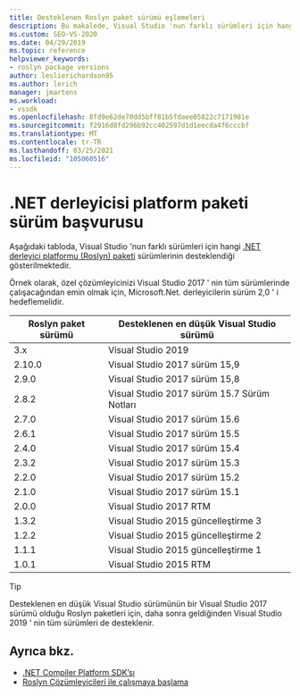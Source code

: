 ```yaml
---
title: Desteklenen Roslyn paket sürümü eşlemeleri
description: Bu makalede, Visual Studio 'nun farklı sürümleri için hangi .NET derleyici platformu (Roslyn) paketi sürümlerinin desteklendiği gösterilmektedir.
ms.custom: SEO-VS-2020
ms.date: 04/29/2019
ms.topic: reference
helpviewer_keywords:
- roslyn package versions
author: leslierichardson95
ms.author: lerich
manager: jmartens
ms.workload:
- vssdk
ms.openlocfilehash: 8fd9e62de70dd5bff81b5fdaee05822c7171981e
ms.sourcegitcommit: f2916d8fd296b92cc402597d1d1eecda4f6cccbf
ms.translationtype: MT
ms.contentlocale: tr-TR
ms.lasthandoff: 03/25/2021
ms.locfileid: "105060516"
---
```

# <a name="net-compiler-platform-package-version-reference"></a>.NET derleyicisi platform paketi sürüm başvurusu

Aşağıdaki tabloda, Visual Studio 'nun farklı sürümleri için hangi [.NET derleyici platformu (Roslyn) paketi](https://www.nuget.org/packages/Microsoft.Net.Compilers/) sürümlerinin desteklendiği gösterilmektedir.

Örnek olarak, özel çözümleyicinizi Visual Studio 2017 ' nin tüm sürümlerinde çalışacağından emin olmak için, Microsoft.Net. derleyicilerin sürüm 2,0 ' i hedeflemelidir.

| Roslyn paket sürümü | Desteklenen en düşük Visual Studio sürümü |
| - | - |
| 3.x | Visual Studio 2019 |
| 2.10.0 | Visual Studio 2017 sürüm 15,9 |
| 2.9.0 | Visual Studio 2017 sürüm 15,8 |
| 2.8.2 | Visual Studio 2017 sürüm 15.7 Sürüm Notları |
| 2.7.0 | Visual Studio 2017 sürüm 15.6 |
| 2.6.1 | Visual Studio 2017 sürüm 15.5 |
| 2.4.0 | Visual Studio 2017 sürüm 15.4 |
| 2.3.2 | Visual Studio 2017 sürüm 15.3 |
| 2.2.0 | Visual Studio 2017 sürüm 15.2 |
| 2.1.0 | Visual Studio 2017 sürüm 15.1 |
| 2.0.0 | Visual Studio 2017 RTM |
| 1.3.2 | Visual Studio 2015 güncelleştirme 3 |
| 1.2.2 | Visual Studio 2015 güncelleştirme 2 |
| 1.1.1 | Visual Studio 2015 güncelleştirme 1 |
| 1.0.1 | Visual Studio 2015 RTM |

> [!TIP]
> Desteklenen en düşük Visual Studio sürümünün bir Visual Studio 2017 sürümü olduğu Roslyn paketleri için, daha sonra geldiğinden Visual Studio 2019 ' nin tüm sürümleri de desteklenir.

## <a name="see-also"></a>Ayrıca bkz.

- [.NET Compiler Platform SDK’sı](/dotnet/csharp/roslyn-sdk/)
- [Roslyn Çözümleyicileri ile çalışmaya başlama](getting-started-with-roslyn-analyzers.md)
